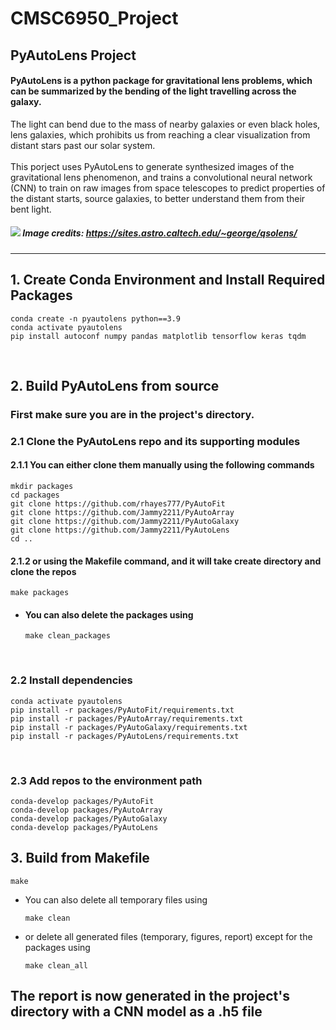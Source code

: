 # CMSC6950_Project

## PyAutoLens Project
#### PyAutoLens is a python package for gravitational lens problems, which can be summarized by the bending of the light travelling across the galaxy. 
The light can bend due to the mass of nearby galaxies or even black holes, lens galaxies, which prohibits us from reaching a clear visualization from distant stars past our solar system. 
<br><br>
This porject uses PyAutoLens to generate synthesized images of the gravitational lens phenomenon, and trains a convolutional neural network (CNN) to train on raw images from space telescopes to predict properties of the distant starts, source galaxies, to better understand them from their bent light.
<br>


##### ![](https://sites.astro.caltech.edu/~george/qsolens/lensillustration.jpg) Image credits: https://sites.astro.caltech.edu/~george/qsolens/
---

## 1. Create Conda Environment and Install Required Packages
```
conda create -n pyautolens python==3.9
conda activate pyautolens
pip install autoconf numpy pandas matplotlib tensorflow keras tqdm
```
<br>

## 2. Build PyAutoLens from source
### First make sure you are in the project's directory.
### 2.1 Clone the PyAutoLens repo and its supporting modules
#### 2.1.1 You can either clone them manually using the following commands
```
mkdir packages
cd packages
git clone https://github.com/rhayes777/PyAutoFit
git clone https://github.com/Jammy2211/PyAutoArray
git clone https://github.com/Jammy2211/PyAutoGalaxy
git clone https://github.com/Jammy2211/PyAutoLens
cd ..
```
#### 2.1.2 or using the Makefile command, and it will take create directory and clone the repos
```
make packages
```
* #### You can also delete the packages using
    ```
    make clean_packages
    ```
<br>

### 2.2 Install dependencies
```
conda activate pyautolens
pip install -r packages/PyAutoFit/requirements.txt
pip install -r packages/PyAutoArray/requirements.txt
pip install -r packages/PyAutoGalaxy/requirements.txt
pip install -r packages/PyAutoLens/requirements.txt
```
<br>

### 2.3 Add repos to the environment path
```
conda-develop packages/PyAutoFit
conda-develop packages/PyAutoArray
conda-develop packages/PyAutoGalaxy
conda-develop packages/PyAutoLens
```

## 3. Build from Makefile
```
make
```
* You can also delete all temporary files using
    ```
    make clean
    ```
* or delete all generated files (temporary, figures, report) except for the packages using
  ```
  make clean_all
  ```

## The report is now generated in the project's directory with a CNN model as a .h5 file